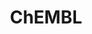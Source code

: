 ---
bigquery: https://console.cloud.google.com/bigquery?p=patents-public-data&d=ebi_chembl&page=dataset
citation: '"The ChEMBL database in 2017." Anna Gaulton, Anne Hersey, Michał Nowotka,
  A Patrícia Bento, Jon Chambers, David Mendez, Prudence Mutowo, Francis Atkinson,
  Louisa J Bellis, Elena Cibrián-Uhalte, Mark Davies, Nathan Dedman, Anneli Karlsson,
  María Paula Magariños, John P Overington, George Papadatos, Ines Smit, Andrew R
  Leach Nucleic acids Research (2017) 45 (Database Issue), D945-D954'
contributors: European Bioinformatics Institute
cost: None
description: ChEMBL Data is a manually curated database of small molecules used in
  drug discovery, including information about existing patented drugs.
documentation: 'schema: https://www.ebi.ac.uk/chembl/db_schema


  '
last_edit: Mon, 04 Apr 2022 19:07:30 GMT
location: https://console.cloud.google.com/marketplace/product/google_patents_public_datasets/chembl
maintained_by: EMBL-EBI, an outstation of European Molecular Biology Laboratory
related_publications: '

  ChEMBL: towards direct deposition of bioassay data.


  Mendez D, Gaulton A, Bento AP, Chambers J, De Veij M, Félix E, Magariños MP, Mosquera
  JF, Mutowo P, Nowotka M, Gordillo-Marañón M, Hunter F, Junco L, Mugumbate G, Rodriguez-Lopez
  M, Atkinson F, Bosc N, Radoux CJ, Segura-Cabrera A, Hersey A, Leach AR.


  — Nucleic Acids Res. 2019; 47(D1):D930-D940. doi: 10.1093/nar/gky1075

  '
schema_fields: '[''potential_duplicate'', ''patent_use_code'', ''entity_id'', ''pchembl_value'',
  ''entity_type'', ''warning_class'', ''confidence'', ''ddd_id'', ''compound_key'',
  ''hbd_lipinski'', ''strength'', ''num_lipinski_ro5_violations'', ''set_name'', ''value'',
  ''frac_code'', ''rgid'', ''therapeutic_flag'', ''standard_relation'', ''assay_tissue'',
  ''num_alerts'', ''mc_target_accession'', ''volume'', ''tid_fixed'', ''withdrawn_class'',
  ''activity_id'', ''previous_company'', ''published_type'', ''aspect'', ''patent_no'',
  ''aromatic_rings'', ''drug_record_id'', ''hrac_code'', ''updated_on'', ''hba'',
  ''parent_type'', ''warning_type'', ''cpd_str_alert_id'', ''alert_id'', ''mechanism_of_action'',
  ''lle'', ''frac_class_id'', ''tissue_id'', ''cell_source_tissue'', ''usan_stem_id'',
  ''source_domain_id'', ''cellosaurus_id'', ''protein_class_desc'', ''standard_type'',
  ''selectivity_comment'', ''mc_target_type'', ''sitecomp_id'', ''idx'', ''cx_most_apka'',
  ''biocomp_id'', ''smid'', ''alert_set_id'', ''max_phase'', ''bto_id'', ''journal'',
  ''approval_date'', ''max_phase_for_ind'', ''cell_name'', ''updated_by'', ''mol_hrac_id'',
  ''target_desc'', ''protein_class_synonym'', ''standard_inchi'', ''ap_id'', ''heavy_atoms'',
  ''src_description'', ''full_molformula'', ''actsm_id'', ''standard_flag'', ''ass_cls_map_id'',
  ''usan_substem'', ''tid'', ''mc_organism'', ''withdrawn_year'', ''uberon_id'', ''sequence_md5sum'',
  ''assay_source'', ''start_position'', ''research_stem'', ''organism'', ''l2'', ''relationship_desc'',
  ''log_id'', ''co_stem_id'', ''drugind_id'', ''upper_value'', ''definition'', ''assay_param_id'',
  ''cl_lincs_id'', ''compsyn_id'', ''product_id'', ''l7'', ''l3'', ''homologue'',
  ''curation_comment'', ''chebi_par_id'', ''chirality'', ''normal_range_max'', ''standard_upper_value'',
  ''cx_logd'', ''black_box_warning'', ''annotation'', ''relationship_type'', ''dosage_form'',
  ''acd_logp'', ''domain_type'', ''efo_id'', ''bei'', ''cell_ontology_id'', ''level3_description'',
  ''src_id'', ''warning_country'', ''targcomp_id'', ''end_position'', ''mw_monoisotopic'',
  ''predbind_id'', ''submission_date'', ''ref_url'', ''hbd'', ''innovator_company'',
  ''cell_source_organism'', ''assay_type'', ''record_id'', ''met_id'', ''units'',
  ''smarts'', ''acd_most_bpka'', ''active_ingredient'', ''priority'', ''text_value'',
  ''route'', ''description'', ''normal_range_min'', ''parent_go_id'', ''class_type'',
  ''variant_id'', ''availability_type'', ''molsyn_id'', ''accession'', ''usan_year'',
  ''qed_weighted'', ''l6'', ''l8'', ''published_value'', ''std_act_id'', ''formulation_id'',
  ''molfile'', ''go_id'', ''ridx'', ''acd_logd'', ''withdrawn_flag'', ''pubmed_id'',
  ''source'', ''caloha_id'', ''relation'', ''ro3_pass'', ''title'', ''efo_term'',
  ''published_units'', ''parenteral'', ''assay_strain'', ''target_type'', ''country'',
  ''stat'', ''assay_subcellular_fraction'', ''alert_name'', ''label'', ''cx_logp'',
  ''standard_value'', ''cell_description'', ''path'', ''rtb'', ''cell_id'', ''applicant_full_name'',
  ''db_version'', ''le'', ''indication_class'', ''hba_lipinski'', ''level4_description'',
  ''creation_date'', ''binding_site_comment'', ''metref_id'', ''related_tid'', ''sequence'',
  ''substrate_record_id'', ''alogp'', ''res_stem_id'', ''patent_expire_date'', ''chembl_id'',
  ''prediction_method'', ''delist_flag'', ''ddd_comment'', ''irac_class_id'', ''molecular_mechanism'',
  ''mc_target_name'', ''l1'', ''domain_id'', ''first_approval'', ''active_molregno'',
  ''withdrawn_reason'', ''job_id'', ''stem'', ''nda_type'', ''mec_id'', ''aidx'',
  ''doi'', ''company'', ''ddd_value'', ''first_page'', ''hrac_class_id'', ''site_id'',
  ''oral'', ''enzyme_tid'', ''assay_id'', ''comp_go_id'', ''uo_units'', ''parent_molregno'',
  ''usan_stem_definition'', ''pathway_key'', ''oc_id'', ''protein_class_id'', ''synonyms'',
  ''l4'', ''level1'', ''last_page'', ''standard_units'', ''db_source'', ''mc_tax_id'',
  ''status'', ''parameter_type'', ''ddd_units'', ''assay_test_type'', ''level1_description'',
  ''first_in_class'', ''src_compound_id'', ''year'', ''acd_most_apka'', ''full_mwt'',
  ''structure_type'', ''confidence_score'', ''protclasssyn_id'', ''inorganic_flag'',
  ''name'', ''usan_stem'', ''met_conversion'', ''disease_efficacy'', ''level3'', ''toid'',
  ''mecref_id'', ''major_class'', ''sei'', ''tbl'', ''psa'', ''indref_id'', ''relationship'',
  ''assay_class_id'', ''comp_class_id'', ''authors'', ''pathway_id'', ''mol_frac_id'',
  ''standard_inchi_key'', ''doc_type'', ''cell_source_tax_id'', ''level2_description'',
  ''data_validity_comment'', ''subgroup'', ''as_id'', ''site_name'', ''bao_endpoint'',
  ''component_synonym'', ''target_mapping'', ''patent_id'', ''class_level'', ''published_relation'',
  ''assay_tax_id'', ''cx_most_bpka'', ''num_ro5_violations'', ''src_short_name'',
  ''topical'', ''molecule_type'', ''isoform'', ''molregno'', ''who_name'', ''targrel_id'',
  ''result_flag'', ''prod_pat_id'', ''stem_class'', ''qudt_units'', ''pref_name'',
  ''mol_atc_id'', ''level4'', ''mol_irac_id'', ''trade_name'', ''compd_id'', ''mesh_id'',
  ''parameter_value'', ''warnref_id'', ''bao_id'', ''drug_product_flag'', ''helm_notation'',
  ''downgraded'', ''warning_id'', ''ingredient'', ''compound_name'', ''component_id'',
  ''assay_organism'', ''short_name'', ''action_type'', ''last_active'', ''l5'', ''warning_year'',
  ''molecular_species'', ''withdrawn_country'', ''mutation'', ''src_assay_id'', ''bao_format'',
  ''assay_desc'', ''version'', ''abstract'', ''clo_id'', ''activity_comment'', ''natural_product'',
  ''curated_by'', ''tax_id'', ''ref_type'', ''syn_type'', ''site_residues'', ''ref_id'',
  ''comments'', ''mechanism_comment'', ''domain_description'', ''type'', ''direct_interaction'',
  ''doc_id'', ''prodrug'', ''parent_id'', ''component_type'', ''ddd_admr'', ''irac_code'',
  ''dosed_ingredient'', ''issue'', ''drug_substance_flag'', ''polymer_flag'', ''assay_cell_type'',
  ''enzyme_name'', ''species_group_flag'', ''warning_description'', ''level5'', ''publication_number'',
  ''atc_code'', ''domain_name'', ''orig_description'', ''mw_freebase'', ''assay_category'',
  ''level2'', ''mesh_heading'', ''who_extra'', ''activity_count'', ''canonical_smiles'',
  ''standard_text_value'', ''cidx'', ''ad_type'', ''met_comment'', ''metabolite_record_id'']'
shortname: chembl
tags:
- biotechnology
- health
- chemical
- bioinformatics
- medical
terms_of_use: CC BY-SA 3.0
title: ChEMBL
uuid: e232a192-965c-4ec9-904c-155b6dfe56c5
---